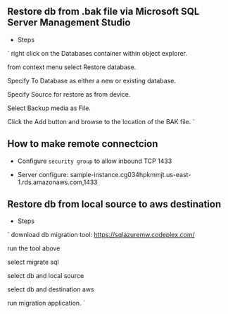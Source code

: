 

## Restore db from .bak file via Microsoft SQL Server Management Studio

* Steps

`
right click on the Databases container within object explorer.

from context menu select Restore database.

Specify To Database as either a new or existing database.

Specify Source for restore as from device.

Select Backup media as File.

Click the Add button and browse to the location of the BAK file.
`

## How to make remote connectcion

* Configure `security group` to allow inbound TCP 1433

* Server configure: sample-instance.cg034hpkmmjt.us-east-1.rds.amazonaws.com,1433


## Restore db from local source to aws destination

* Steps

`
download db migration tool: https://sqlazuremw.codeplex.com/

run the tool above

select migrate sql

select db and local source

select db and destination aws

run migration application.
`
